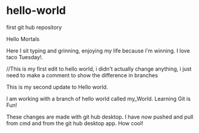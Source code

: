 # hello-world
first git hub repository

Hello Mortals

Here I sit typing and grinning, enjoying my life because i'm winning.
I love taco Tuesday!.

//This is my first edit to hello world, i didn't actually change anything, i just need to make a comment to show the difference in branches

This is my second update to Hello world.

I am working with a branch of hello world called my_World. Learning Git is Fun!

These changes are made with git hub desktop. I have now pushed and pull from cmd and from the git hub desktop app. How cool!